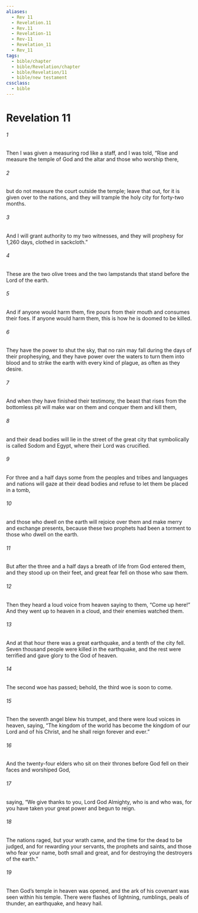 ```yaml
---
aliases:
  - Rev 11
  - Revelation.11
  - Rev.11
  - Revelation-11
  - Rev-11
  - Revelation_11
  - Rev_11
tags:
  - bible/chapter
  - bible/Revelation/chapter
  - bible/Revelation/11
  - bible/new testament
cssclass:
  - bible
---
```


# Revelation 11

###### 1
Then I was given a measuring rod like a staff, and I was told, “Rise and measure the temple of God and the altar and those who worship there,
###### 2
but do not measure the court outside the temple; leave that out, for it is given over to the nations, and they will trample the holy city for forty-two months.
###### 3
And I will grant authority to my two witnesses, and they will prophesy for 1,260 days, clothed in sackcloth.”
###### 4
These are the two olive trees and the two lampstands that stand before the Lord of the earth.
###### 5
And if anyone would harm them, fire pours from their mouth and consumes their foes. If anyone would harm them, this is how he is doomed to be killed.
###### 6
They have the power to shut the sky, that no rain may fall during the days of their prophesying, and they have power over the waters to turn them into blood and to strike the earth with every kind of plague, as often as they desire.
###### 7
And when they have finished their testimony, the beast that rises from the bottomless pit  will make war on them and conquer them and kill them,
###### 8
and their dead bodies will lie in the street of the great city that symbolically is called Sodom and Egypt, where their Lord was crucified.
###### 9
For three and a half days some from the peoples and tribes and languages and nations will gaze at their dead bodies and refuse to let them be placed in a tomb,
###### 10
and those who dwell on the earth will rejoice over them and make merry and exchange presents, because these two prophets had been a torment to those who dwell on the earth.
###### 11
But after the three and a half days a breath of life from God entered them, and they stood up on their feet, and great fear fell on those who saw them.
###### 12
Then they heard a loud voice from heaven saying to them, “Come up here!” And they went up to heaven in a cloud, and their enemies watched them.
###### 13
And at that hour there was a great earthquake, and a tenth of the city fell. Seven thousand people were killed in the earthquake, and the rest were terrified and gave glory to the God of heaven.
###### 14
The second woe has passed; behold, the third woe is soon to come.
###### 15
Then the seventh angel blew his trumpet, and there were loud voices in heaven, saying, “The kingdom of the world has become the kingdom of our Lord and of his Christ, and he shall reign forever and ever.”
###### 16
And the twenty-four elders who sit on their thrones before God fell on their faces and worshiped God,
###### 17
saying, “We give thanks to you, Lord God Almighty,   who is and who was, for you have taken your great power and begun to reign.
###### 18
The nations raged, but your wrath came, and the time for the dead to be judged, and for rewarding your servants, the prophets and saints, and those who fear your name, both small and great, and for destroying the destroyers of the earth.”
###### 19
Then God’s temple in heaven was opened, and the ark of his covenant was seen within his temple. There were flashes of lightning, rumblings, peals of thunder, an earthquake, and heavy hail.


